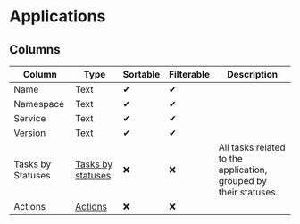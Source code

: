 # Applications

## Columns

| Column | Type | Sortable | Filterable | Description |
| -------- | -------- | -------- | -------- | -------- |
| Name | Text | ✔ | ✔ | |
| Namespace | Text | ✔ | ✔ | |
| Service | Text | ✔ | ✔ | |
| Version | Text | ✔ | ✔ | |
| Tasks by Statuses | [Tasks by statuses](../4.DataGrids/5.columns.md#tasks-by-statuses) | ❌ | ❌ | All tasks related to the application, grouped by their statuses. |
| Actions | [Actions](../4.DataGrids/5.columns.md#actions-columns) | ❌ | ❌ | |